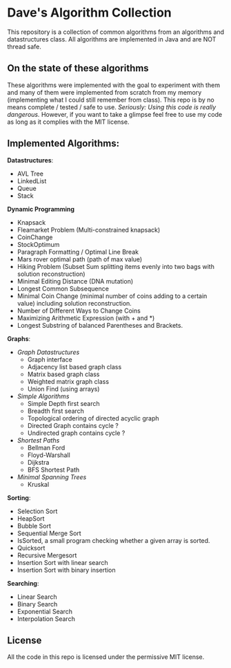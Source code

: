 # Dave's Algorithm Collection

This repository is a collection of common algorithms from an algorithms and datastructures class.
All algorithms are implemented in Java and are NOT thread safe.

## On the state of these algorithms
These algorithms were implemented with the goal to experiment with them and many of them were implemented from scratch from my memory (implementing what I could still remember from class). This repo is by no means complete / tested / safe to use.
*Seriously: Using this code is really dangerous.* 
However, if you want to take a glimpse feel free to use my code as long as it complies with the MIT license.


## Implemented Algorithms:

**Datastructures**:
 - AVL Tree
 - LinkedList
 - Queue
 - Stack

**Dynamic Programming**
- Knapsack
- Fleamarket Problem (Multi-constrained knapsack)
- CoinChange
- StockOptimum
- Paragraph Formatting / Optimal Line Break
- Mars rover optimal path (path of max value)
- Hiking Problem (Subset Sum splitting items evenly into two bags with solution reconstruction)
- Minimal Editing Distance (DNA mutation)
- Longest Common Subsequence
- Minimal Coin Change (minimal number of coins adding to a certain value) including solution reconstruction.
- Number of Different Ways to Change Coins 
- Maximizing Arithmetic Expression (with + and *)
- Longest Substring of balanced Parentheses and Brackets.

**Graphs**:
- *Graph Datastructures*
	- Graph interface
	- Adjacency list based graph class
	- Matrix based graph class
	- Weighted matrix graph class
	- Union Find (using arrays)
- *Simple Algorithms*
	- Simple Depth first search
	- Breadth first search
	- Topological ordering of directed acyclic graph
	- Directed Graph contains cycle ?
	- Undirected graph contains cycle ?
- *Shortest Paths*
	- Bellman Ford
	- Floyd-Warshall
	- Dijkstra
	- BFS Shortest Path
- *Minimal Spanning Trees*
	- Kruskal

**Sorting**:
- Selection Sort
- HeapSort
- Bubble Sort
- Sequential Merge Sort
- IsSorted, a small program checking whether a given array is sorted.
- Quicksort
- Recursive Mergesort
- Insertion Sort with linear search
- Insertion Sort with binary insertion

**Searching**:
- Linear Search
- Binary Search
- Exponential Search
- Interpolation Search

## License
All the code in this repo is licensed under the permissive MIT license.
